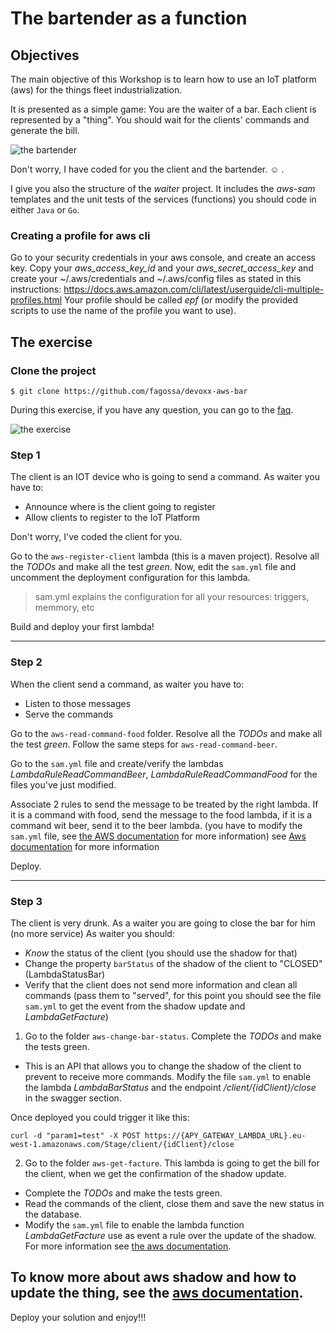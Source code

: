 # The bartender as a function

## Objectives

The main objective of this Workshop is to learn how to use an IoT platform (aws) for the things fleet industrialization.

It is presented as a simple game: You are the waiter of a bar. Each client is represented by a "thing".
You should wait for the clients' commands and generate the bill.

![the bartender](https://github.com/fagossa/devoxx-aws-bar/blob/solution-java/bartenderAsFunction/bartenderHL.png "The bartender")

Don't worry, I have coded for you the client and the bartender. :relaxed: .

I give you also the structure of the *waiter* project. It includes the *aws-sam* templates and the unit tests of the services (functions) you should code in either `Java` or `Go`.

### Creating a profile for aws cli

Go to your security credentials in your aws console, and create an access key. Copy your *aws_access_key_id*
and your *aws_secret_access_key*  and  create your ~/.aws/credentials and  ~/.aws/config files as stated in this instructions: https://docs.aws.amazon.com/cli/latest/userguide/cli-multiple-profiles.html
Your profile should be called *epf* (or modify the provided scripts to use the name of the profile you want to use).


## The exercise

### Clone the project

```
$ git clone https://github.com/fagossa/devoxx-aws-bar
```

During this exercise, if you have any question, you can go to the [faq](FAQ.md).

![the exercise](https://docs.google.com/drawings/d/e/2PACX-1vQo9d9tz8Mm0s_NxGLRni0yA6V7r6YDlaJtOHQLblMqXi9jWjkIfv-v8L0eHsnF_XSIbTK2Yg7tecY0/pub?w=480&h=360)


### Step 1
The client is an IOT device who is going to send a command.
As waiter you have to:
* Announce where is the client going to register
* Allow clients to register to the IoT Platform

Don't worry, I've coded the client for you.

Go to the `aws-register-client` lambda (this is a maven project). Resolve all the
_TODOs_ and make all the test *green*. Now, edit the `sam.yml` file and uncomment
the deployment configuration for this lambda.

> sam.yml explains the configuration for all your resources: triggers, memmory, etc

Build and deploy your first lambda!

----------

### Step 2
When the client send a command, as waiter you have to:
* Listen to those messages
* Serve the commands

Go to the `aws-read-command-food` folder. Resolve all the _TODOs_ and make all
the test *green*. Follow the same steps for `aws-read-command-beer`.

Go to the `sam.yml` file and create/verify the lambdas *LambdaRuleReadCommandBeer*,
*LambdaRuleReadCommandFood* for the files you've just modified.

Associate 2 rules to send the message to be treated by the right lambda. If it is a command with food, send the message to the food lambda, if it is a command wit beer, send it to the beer lambda. (you have to modify the `sam.yml` file, see [the AWS documentation](https://docs.aws.amazon.com/iot/latest/developerguide/iot-sql-reference.html) for more information)
see [Aws documentation](https://docs.aws.amazon.com/iot/latest/developerguide/iot-rules.html) for more information

Deploy.

----------

### Step 3
The client is very drunk. As a waiter you are going to close the bar for him (no more service) As waiter you should:

* *Know* the status of the client (you should use the shadow for that)
* Change the property `barStatus` of the shadow of the client to "CLOSED" (LambdaStatusBar)
* Verify that the client does not send more information and clean all commands (pass them to "served", for this point you should see the file `sam.yml` to get the event from the shadow update and *LambdaGetFacture*)

1. Go to the folder `aws-change-bar-status`. Complete the *TODOs* and make the tests green.
* This is an API that allows you to change the shadow of the client to prevent to receive more commands. Modify the file `sam.yml` to enable the lambda *LambdaBarStatus* and the endpoint */client/{idClient}/close* in the swagger section.

Once deployed you could trigger it like this:
```
curl -d "param1=test" -X POST https://{APY_GATEWAY_LAMBDA_URL}.eu-west-1.amazonaws.com/Stage/client/{idClient}/close
```

2. Go to the folder `aws-get-facture`. This lambda is going to get the bill for the client, when we get the confirmation of the shadow update.
*  Complete the *TODOs* and make the tests green.
  * Read the commands of the client, close them and save the new status in the database.
* Modify the `sam.yml` file to enable the lambda function *LambdaGetFacture* use as event a rule over the update of the shadow. For more information see [the aws documentation](https://docs.aws.amazon.com/iot/latest/developerguide/using-device-shadows.html).

To know more about aws shadow and how to update the thing, see the [aws documentation](https://docs.aws.amazon.com/iot/latest/developerguide/device-shadow-mqtt.html).
----------

Deploy your solution and enjoy!!!
